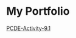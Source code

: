 # My Portfolio
<a href="https://github.com/charleenJ22/PCDE-Activity-9.1">  PCDE-Activity-9.1 </a>



